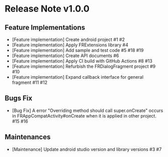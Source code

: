# Release Note v1.0.0

## Feature Implementations

* [Feature implementation] Create android project #1 #2
* [Feature implementation] Apply FRExtensions library #4
* [Feature implementation] Add sample and test code #5 #18 #19
* [Feature implementation] Create API documents #6
* [Feature implementation] Apply CI build with GitHub Actions #8 #13
* [Feature implementation] Refurbish the FRDialogFragment project #9 #10
* [Feature implementation] Expand callback interface for general fragment #11 #12

## Bugs Fix

* [Bug Fix] A error "Overriding method should call super.onCreate" occurs in FRAppCompatActivity#onCreate when it is applied in other project. #15 #16

## Maintenances

* [Maintenance] Update android studio version and library versions #3 #7
